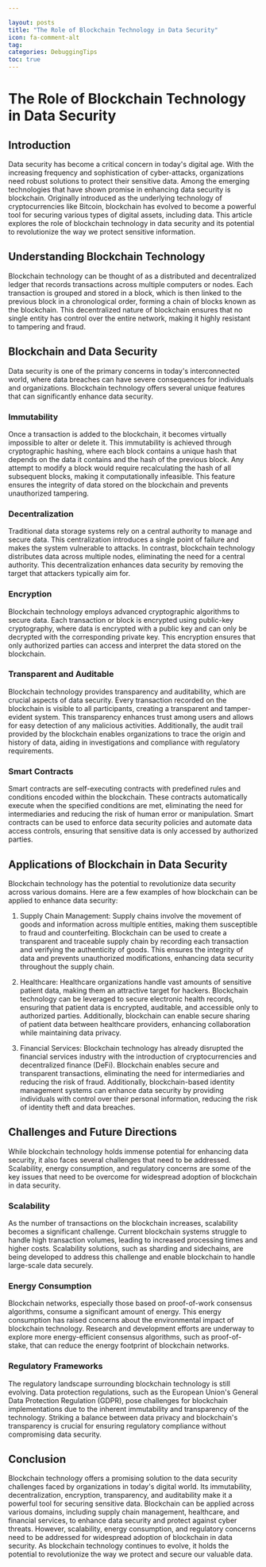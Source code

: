 ```yaml
---

layout: posts
title: "The Role of Blockchain Technology in Data Security"
icon: fa-comment-alt
tag:      
categories: DebuggingTips
toc: true
---
```




# The Role of Blockchain Technology in Data Security

## Introduction

Data security has become a critical concern in today's digital age. With the increasing frequency and sophistication of cyber-attacks, organizations need robust solutions to protect their sensitive data. Among the emerging technologies that have shown promise in enhancing data security is blockchain. Originally introduced as the underlying technology of cryptocurrencies like Bitcoin, blockchain has evolved to become a powerful tool for securing various types of digital assets, including data. This article explores the role of blockchain technology in data security and its potential to revolutionize the way we protect sensitive information.

## Understanding Blockchain Technology

Blockchain technology can be thought of as a distributed and decentralized ledger that records transactions across multiple computers or nodes. Each transaction is grouped and stored in a block, which is then linked to the previous block in a chronological order, forming a chain of blocks known as the blockchain. This decentralized nature of blockchain ensures that no single entity has control over the entire network, making it highly resistant to tampering and fraud.

## Blockchain and Data Security

Data security is one of the primary concerns in today's interconnected world, where data breaches can have severe consequences for individuals and organizations. Blockchain technology offers several unique features that can significantly enhance data security.

### Immutability

Once a transaction is added to the blockchain, it becomes virtually impossible to alter or delete it. This immutability is achieved through cryptographic hashing, where each block contains a unique hash that depends on the data it contains and the hash of the previous block. Any attempt to modify a block would require recalculating the hash of all subsequent blocks, making it computationally infeasible. This feature ensures the integrity of data stored on the blockchain and prevents unauthorized tampering.

### Decentralization

Traditional data storage systems rely on a central authority to manage and secure data. This centralization introduces a single point of failure and makes the system vulnerable to attacks. In contrast, blockchain technology distributes data across multiple nodes, eliminating the need for a central authority. This decentralization enhances data security by removing the target that attackers typically aim for.

### Encryption

Blockchain technology employs advanced cryptographic algorithms to secure data. Each transaction or block is encrypted using public-key cryptography, where data is encrypted with a public key and can only be decrypted with the corresponding private key. This encryption ensures that only authorized parties can access and interpret the data stored on the blockchain.

### Transparent and Auditable

Blockchain technology provides transparency and auditability, which are crucial aspects of data security. Every transaction recorded on the blockchain is visible to all participants, creating a transparent and tamper-evident system. This transparency enhances trust among users and allows for easy detection of any malicious activities. Additionally, the audit trail provided by the blockchain enables organizations to trace the origin and history of data, aiding in investigations and compliance with regulatory requirements.

### Smart Contracts

Smart contracts are self-executing contracts with predefined rules and conditions encoded within the blockchain. These contracts automatically execute when the specified conditions are met, eliminating the need for intermediaries and reducing the risk of human error or manipulation. Smart contracts can be used to enforce data security policies and automate data access controls, ensuring that sensitive data is only accessed by authorized parties.

## Applications of Blockchain in Data Security

Blockchain technology has the potential to revolutionize data security across various domains. Here are a few examples of how blockchain can be applied to enhance data security:

1. Supply Chain Management: Supply chains involve the movement of goods and information across multiple entities, making them susceptible to fraud and counterfeiting. Blockchain can be used to create a transparent and traceable supply chain by recording each transaction and verifying the authenticity of goods. This ensures the integrity of data and prevents unauthorized modifications, enhancing data security throughout the supply chain.

2. Healthcare: Healthcare organizations handle vast amounts of sensitive patient data, making them an attractive target for hackers. Blockchain technology can be leveraged to secure electronic health records, ensuring that patient data is encrypted, auditable, and accessible only to authorized parties. Additionally, blockchain can enable secure sharing of patient data between healthcare providers, enhancing collaboration while maintaining data privacy.

3. Financial Services: Blockchain technology has already disrupted the financial services industry with the introduction of cryptocurrencies and decentralized finance (DeFi). Blockchain enables secure and transparent transactions, eliminating the need for intermediaries and reducing the risk of fraud. Additionally, blockchain-based identity management systems can enhance data security by providing individuals with control over their personal information, reducing the risk of identity theft and data breaches.

## Challenges and Future Directions

While blockchain technology holds immense potential for enhancing data security, it also faces several challenges that need to be addressed. Scalability, energy consumption, and regulatory concerns are some of the key issues that need to be overcome for widespread adoption of blockchain in data security.

### Scalability

As the number of transactions on the blockchain increases, scalability becomes a significant challenge. Current blockchain systems struggle to handle high transaction volumes, leading to increased processing times and higher costs. Scalability solutions, such as sharding and sidechains, are being developed to address this challenge and enable blockchain to handle large-scale data securely.

### Energy Consumption

Blockchain networks, especially those based on proof-of-work consensus algorithms, consume a significant amount of energy. This energy consumption has raised concerns about the environmental impact of blockchain technology. Research and development efforts are underway to explore more energy-efficient consensus algorithms, such as proof-of-stake, that can reduce the energy footprint of blockchain networks.

### Regulatory Frameworks

The regulatory landscape surrounding blockchain technology is still evolving. Data protection regulations, such as the European Union's General Data Protection Regulation (GDPR), pose challenges for blockchain implementations due to the inherent immutability and transparency of the technology. Striking a balance between data privacy and blockchain's transparency is crucial for ensuring regulatory compliance without compromising data security.

## Conclusion

Blockchain technology offers a promising solution to the data security challenges faced by organizations in today's digital world. Its immutability, decentralization, encryption, transparency, and auditability make it a powerful tool for securing sensitive data. Blockchain can be applied across various domains, including supply chain management, healthcare, and financial services, to enhance data security and protect against cyber threats. However, scalability, energy consumption, and regulatory concerns need to be addressed for widespread adoption of blockchain in data security. As blockchain technology continues to evolve, it holds the potential to revolutionize the way we protect and secure our valuable data.